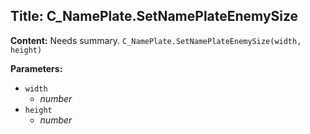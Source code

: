 ## Title: C_NamePlate.SetNamePlateEnemySize

**Content:**
Needs summary.
`C_NamePlate.SetNamePlateEnemySize(width, height)`

**Parameters:**
- `width`
  - *number*
- `height`
  - *number*